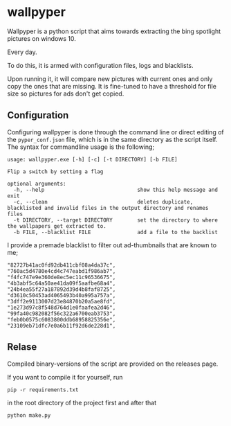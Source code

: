 # wallpyper

Wallpyper is a python script that aims towards extracting the bing spotlight pictures on windows 10.

Every day.

To do this, it is armed with configuration files, logs and blacklists.

Upon running it, it will compare new pictures with current ones and only copy the ones that are missing.
It is fine-tuned to have a threshold for file size so pictures for ads don't get copied. 

## Configuration
Configuring wallpyper is done through the command line or direct editing of the `pyper_conf.json` file, 
which is in the same directory as the script itself.
The syntax for commandline usage is the following;
```
usage: wallpyper.exe [-h] [-c] [-t DIRECTORY] [-b FILE]

Flip a switch by setting a flag

optional arguments:
  -h, --help                              show this help message and exit
  -c, --clean                             deletes duplicate, blacklisted and invalid files in the output directory and renames files
  -t DIRECTORY, --target DIRECTORY        set the directory to where the wallpapers get extracted to.
  -b FILE, --blacklist FILE               add a file to the backlist
```
I provide a premade blacklist to filter out ad-thumbnails that are known to me;
```
"82727b41ac0fd92db411cbf08a4da37c",
"760ac5d4780e4cd4c747eabd1f986ab7",
"f4fc747e9e360de8ec5ec11c96536675",
"4b3abf5c64a50ae41da09f5aafbe68a4",
"24b4ea55f27a187892d39d4b8faf8725",
"d3610c50453ad4065493b40a995a757a",
"3dff2e9113007d23e84870b20a5ae8fd",
"1e273d97c8f548d764d1e0faafea2d46",
"99fa40c982082f56c322a6700eab3753",
"feb0b0575c6083800ddb68958825356e",
"23109eb71dfc7e0a6b11f92d6de228d1",
```

## Relase
Compiled binary-versions of the script are provided on the releases page.

If you want to compile it for yourself, run 
```
pip -r requirements.txt
``` 
in the root directory of the project first and after that 
```
python make.py
```

